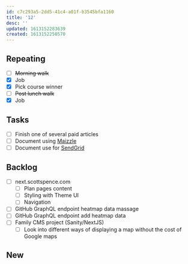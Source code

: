 ```yaml
---
id: c7c293a5-2dd5-41c4-a01f-b3545bfa1160
title: '12'
desc: ''
updated: 1613152283639
created: 1613152250570
---
```


## Repeating

- [ ] ~~Morning walk~~
- [x] Job
- [x] Pick course winner
- [ ] ~~Post lunch walk~~
- [x] Job

## Tasks

- [ ] Finish one of several paid articles
- [ ] Document using [Maizzle]
- [ ] Document use for [SendGrid]

## Backlog

- [ ] next.scottspence.com
  - [ ] Plan pages content
  - [ ] Styling with Theme UI
  - [ ] Navigation
- [ ] GitHub GraphQL endpoint heatmap data massage
- [ ] GitHub GraphQL endpoint add heatmap data
- [ ] Family CMS project (Sanity/NextJS)
  - [ ] Look into different ways of displaying a map without the cost
        of Google maps

## New

<!-- Links -->

[maizzle]: https://maizzle.com/
[sendgrid]: https://app.sendgrid.com
